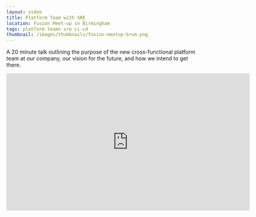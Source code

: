 ```yaml
---
layout: video
title: Platform Team with SRE
location: Fusion Meet-up in Birmingham
tags: platform teams sre ci-cd
thumbnail: /images/thumbnails/fusion-meetup-brum.png
---
```


A 20 minute talk outlining the purpose of the new cross-functional platform team at our company, our vision for the future, and how we intend to get there.

<div class="video-outer-wrapper">
<div class="video-inner-wrapper">
    <iframe width="640" height="360" src="https://www.youtube.com/embed/LrkWWSjMsco?start=2009" title="YouTube video player" frameborder="0" allow="accelerometer; autoplay; clipboard-write; encrypted-media; gyroscope; picture-in-picture" allowfullscreen></iframe>
</div>
</div>